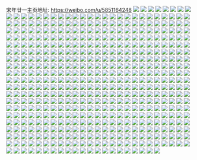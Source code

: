 宋年廿一主页地址: https://weibo.com/u/5851164248 
![](https://wx4.sinaimg.cn/mw2000/006nYT6Uly1h90x3s32vgj32c0340u0z.jpg) 
![](https://wx4.sinaimg.cn/mw2000/006nYT6Uly1h90x3tpitaj32c0340b2b.jpg) 
![](https://wx4.sinaimg.cn/mw2000/006nYT6Uly1h90x3v07nij32c0340npe.jpg) 
![](https://wx4.sinaimg.cn/mw2000/006nYT6Uly1h90x3w5zo6j30zu1hlb29.jpg) 
![](https://wx4.sinaimg.cn/mw2000/006nYT6Uly1h90x3ww9foj30zk2524qp.jpg) 
![](https://wx4.sinaimg.cn/mw2000/006nYT6Uly1h90x4365j3j31o0280b2a.jpg) 
![](https://wx4.sinaimg.cn/mw2000/006nYT6Uly1h8w2ywpgn7j32bc334u0y.jpg) 
![](https://wx4.sinaimg.cn/mw2000/006nYT6Uly1h8w2ypsk6uj31be0zk7e7.jpg) 
![](https://wx4.sinaimg.cn/mw2000/006nYT6Uly1h8w2z5sm86j32c0340hdv.jpg) 
![](https://wx4.sinaimg.cn/mw2000/006nYT6Uly1h8w2zidjzzj31o0280b2a.jpg) 
![](https://wx4.sinaimg.cn/mw2000/006nYT6Uly1h8jri8g2gbj32c02c0b2b.jpg) 
![](https://wx4.sinaimg.cn/mw2000/006nYT6Uly1h8jri6cgzvj32bc3344qs.jpg) 
![](https://wx4.sinaimg.cn/mw2000/006nYT6Uly1h8jri8x9woj30u00x4qdy.jpg) 
![](https://wx4.sinaimg.cn/mw2000/006nYT6Uly1h8bco0v3g6j32bc334x6p.jpg) 
![](https://wx4.sinaimg.cn/mw2000/006nYT6Uly1h8bcnzfxfij32bc334x6q.jpg) 
![](https://wx4.sinaimg.cn/mw2000/006nYT6Uly1h8bco20o5hj32801o0b2a.jpg) 
![](https://wx4.sinaimg.cn/mw2000/006nYT6Uly1h8bco33xu1j33342bc4qq.jpg) 
![](https://wx4.sinaimg.cn/mw2000/006nYT6Uly1h8bcoaleu9j32c0340qv7.jpg) 
![](https://wx4.sinaimg.cn/mw2000/006nYT6Uly1h7n1mrond8j32c03407wj.jpg) 
![](https://wx4.sinaimg.cn/mw2000/006nYT6Uly1h7n1mtjx7cj32c03404qr.jpg) 
![](https://wx4.sinaimg.cn/mw2000/006nYT6Uly1h7eevca105j32ba24h7wh.jpg) 
![](https://wx4.sinaimg.cn/mw2000/006nYT6Uly1h7eevb0u4ej31o0280npe.jpg) 
![](https://wx4.sinaimg.cn/mw2000/006nYT6Uly1h7eevrmv81j32c03404qr.jpg) 
![](https://wx4.sinaimg.cn/mw2000/006nYT6Uly1h7eevfhj4sj32c0340hdu.jpg) 
![](https://wx4.sinaimg.cn/mw2000/006nYT6Uly1h7eevq3g0gj32c01r0h3i.jpg) 
![](https://wx4.sinaimg.cn/mw2000/006nYT6Uly1h7eevdxvpsj32c02tz4qq.jpg) 
![](https://wx4.sinaimg.cn/mw2000/006nYT6Uly1h7eevmdq9uj33343341l2.jpg) 
![](https://wx4.sinaimg.cn/mw2000/006nYT6Uly1h7eevon34zj32c02c0axo.jpg) 
![](https://wx4.sinaimg.cn/mw2000/006nYT6Uly1h7eeviiqxpj32c0340kjn.jpg) 
![](https://wx4.sinaimg.cn/mw2000/006nYT6Uly1h6u5yrr00lj32c03404qr.jpg) 
![](https://wx4.sinaimg.cn/mw2000/006nYT6Uly1h6u5yt2n8oj32c0340e82.jpg) 
![](https://wx4.sinaimg.cn/mw2000/006nYT6Uly1h6u5ypq0ehj32c0340kjn.jpg) 
![](https://wx4.sinaimg.cn/mw2000/006nYT6Uly1h6u5ynba71j30wi0i77cq.jpg) 
![](https://wx4.sinaimg.cn/mw2000/006nYT6Uly1h6nx6tp6eej31o0280e81.jpg) 
![](https://wx4.sinaimg.cn/mw2000/006nYT6Uly1h6nx6sz26pj31o0280b29.jpg) 
![](https://wx4.sinaimg.cn/mw2000/006nYT6Uly1h6nx6u7b5pj31o0280b29.jpg) 
![](https://wx4.sinaimg.cn/mw2000/006nYT6Uly1h643uo5ubfj32c0340e83.jpg) 
![](https://wx4.sinaimg.cn/mw2000/006nYT6Uly1h643um4nrrj32802yok1j.jpg) 
![](https://wx4.sinaimg.cn/mw2000/006nYT6Uly1h5mnmgh64kj316o1kw7pp.jpg) 
![](https://wx4.sinaimg.cn/mw2000/006nYT6Uly1h5mnmif3fcj32801o0b2a.jpg) 
![](https://wx4.sinaimg.cn/mw2000/006nYT6Uly1h5mnmj571nj31o0280kjl.jpg) 
![](https://wx4.sinaimg.cn/mw2000/006nYT6Uly1h5mnmkoreej31o0280qv6.jpg) 
![](https://wx4.sinaimg.cn/mw2000/006nYT6Uly1h5mnmg0r9yj32bc3347wh.jpg) 
![](https://wx4.sinaimg.cn/mw2000/006nYT6Uly1h5mns18ucsj30wi1ycu0x.jpg) 
![](https://wx4.sinaimg.cn/mw2000/006nYT6Uly1h5mnsl44a6j31yc0wiqv5.jpg) 
![](https://wx4.sinaimg.cn/mw2000/006nYT6Uly1h5esyh32rnj32c0340qv6.jpg) 
![](https://wx4.sinaimg.cn/mw2000/006nYT6Uly1h5ce52ckjuj32bc334npe.jpg) 
![](https://wx4.sinaimg.cn/mw2000/006nYT6Uly1h5ce5en1izj32801o0x6p.jpg) 
![](https://wx4.sinaimg.cn/mw2000/006nYT6Uly1h5ce5daapbj31o02804qq.jpg) 
![](https://wx4.sinaimg.cn/mw2000/006nYT6Uly1h5ce5bq7c8j32801o0kjm.jpg) 
![](https://wx4.sinaimg.cn/mw2000/006nYT6Uly1h5ce5gn49kj31o0280kjn.jpg) 
![](https://wx4.sinaimg.cn/mw2000/006nYT6Uly1h5ce5i5jl8j32c02c01kz.jpg) 
![](https://wx4.sinaimg.cn/mw2000/006nYT6Uly1h5aola8xgzj31yc0wiu0x.jpg) 
![](https://wx4.sinaimg.cn/mw2000/006nYT6Uly1h4lnjpfc6uj316o1kw7uu.jpg) 
![](https://wx4.sinaimg.cn/mw2000/006nYT6Uly1h4lnjq67b8j31o0280npd.jpg) 
![](https://wx4.sinaimg.cn/mw2000/006nYT6Uly1h4lnm83ve1j30u01qgq81.jpg) 
![](https://wx4.sinaimg.cn/mw2000/006nYT6Uly1h4k5g5zx8pj30ma0s97ah.jpg) 
![](https://wx4.sinaimg.cn/mw2000/006nYT6Uly1h4c93ob739j32801o07wi.jpg) 
![](https://wx4.sinaimg.cn/mw2000/006nYT6Uly1h4c93rzpvcj32801o0b2a.jpg) 
![](https://wx4.sinaimg.cn/mw2000/006nYT6Uly1h3zguag9a6j31o0280qv5.jpg) 
![](https://wx4.sinaimg.cn/mw2000/006nYT6Uly1h3uws1up3nj31901o0npd.jpg) 
![](https://wx4.sinaimg.cn/mw2000/006nYT6Uly1h15zafywvsj30q30v3gzz.jpg) 
![](https://wx4.sinaimg.cn/mw2000/006nYT6Uly1h15zar2ab7j30ox1feh90.jpg) 
![](https://wx4.sinaimg.cn/mw2000/006nYT6Uly1h0l3oe0s9oj31o0280hdt.jpg) 
![](https://wx4.sinaimg.cn/mw2000/006nYT6Uly1h0hcjia8okj30v91voqfs.jpg) 
![](https://wx4.sinaimg.cn/mw2000/006nYT6Uly1h0cf6d68ikj32c03404qr.jpg) 
![](https://wx4.sinaimg.cn/mw2000/006nYT6Uly1gzbn4ne16kj31vo0v9x6q.jpg) 
![](https://wx4.sinaimg.cn/mw2000/006nYT6Uly1gz43dkjh4mj32c0340hdu.jpg) 
![](https://wx4.sinaimg.cn/mw2000/006nYT6Uly1gz43dhncl8j32c0340qv6.jpg) 
![](https://wx4.sinaimg.cn/mw2000/006nYT6Uly1gz43dm10ozj32bh1jcnpd.jpg) 
![](https://wx4.sinaimg.cn/mw2000/006nYT6Uly1gz43dqhnvsj320e2t17wk.jpg) 
![](https://wx4.sinaimg.cn/mw2000/006nYT6Uly1gz43dsqeq1j31pd29t1ky.jpg) 
![](https://wx4.sinaimg.cn/mw2000/006nYT6Uly1gz43dvc63wj33402c07wi.jpg) 
![](https://wx4.sinaimg.cn/mw2000/006nYT6Uly1gz43dw6ovzj31kw16oqk5.jpg) 
![](https://wx4.sinaimg.cn/mw2000/006nYT6Uly1gz43dxupk1j32c0340npe.jpg) 
![](https://wx4.sinaimg.cn/mw2000/006nYT6Uly1gz43dyrwxrj31o0280hdt.jpg) 
![](https://wx4.sinaimg.cn/mw2000/006nYT6Uly1gz2x2jy4axj32c0340qv7.jpg) 
![](https://wx4.sinaimg.cn/mw2000/006nYT6Uly1gz2x2n19v1j32c0340npf.jpg) 
![](https://wx4.sinaimg.cn/mw2000/006nYT6Uly1gz2x4l90brj32c0340npg.jpg) 
![](https://wx4.sinaimg.cn/mw2000/006nYT6Uly1gz2x2oloqej32c03404qr.jpg) 
![](https://wx4.sinaimg.cn/mw2000/006nYT6Uly1gz2x2g7201j31o01o0b29.jpg) 
![](https://wx4.sinaimg.cn/mw2000/006nYT6Uly1gz2x2r2tr8j32c03407wi.jpg) 
![](https://wx4.sinaimg.cn/mw2000/006nYT6Uly1gz0jle77vsj32801o04qq.jpg) 
![](https://wx4.sinaimg.cn/mw2000/006nYT6Uly1gz0jljt01pj3340340hdw.jpg) 
![](https://wx4.sinaimg.cn/mw2000/006nYT6Uly1gz0jlfilypj32c0340x6q.jpg) 
![](https://wx4.sinaimg.cn/mw2000/006nYT6Uly1gz0jlcl8y1j32bb332b2b.jpg) 
![](https://wx4.sinaimg.cn/mw2000/006nYT6Uly1gz0ci9j8f5j31o0280000.jpg) 
![](https://wx4.sinaimg.cn/mw2000/006nYT6Uly1gyx5knuzkfj31o01o0e7u.jpg) 
![](https://wx4.sinaimg.cn/mw2000/006nYT6Uly1gyx5kp3qdyj32bb2bbx6p.jpg) 
![](https://wx4.sinaimg.cn/mw2000/006nYT6Uly1gyx5kq4qvfj31o0280qv5.jpg) 
![](https://wx4.sinaimg.cn/mw2000/006nYT6Uly1gyx5kmtq6jj32bb332npf.jpg) 
![](https://wx4.sinaimg.cn/mw2000/006nYT6Uly1gymq6mq0kuj32bc2bcu0y.jpg) 
![](https://wx4.sinaimg.cn/mw2000/006nYT6Uly1gymq6kkdjhj32bc2bckjm.jpg) 
![](https://wx4.sinaimg.cn/mw2000/006nYT6Uly1gymq6npgw7j32801o0qv5.jpg) 
![](https://wx4.sinaimg.cn/mw2000/006nYT6Uly1gymq6p4w47j32bc2bcu0y.jpg) 
![](https://wx4.sinaimg.cn/mw2000/006nYT6Uly1gy1me5y0aaj32c03401ky.jpg) 
![](https://wx4.sinaimg.cn/mw2000/006nYT6Uly1gy1me28nsvj32c0340b29.jpg) 
![](https://wx4.sinaimg.cn/mw2000/006nYT6Uly1gy1me3g1fvj323q2wgx6p.jpg) 
![](https://wx4.sinaimg.cn/mw2000/006nYT6Uly1gy1me92s03j32c0340x6p.jpg) 
![](https://wx4.sinaimg.cn/mw2000/006nYT6Uly1gy1me79d8mj32c03407wi.jpg) 
![](https://wx4.sinaimg.cn/mw2000/006nYT6Uly1gy1mdz5hwjj32c0340b29.jpg) 
![](https://wx4.sinaimg.cn/mw2000/006nYT6Uly1gy1mfy2pr1j32c03401ky.jpg) 
![](https://wx4.sinaimg.cn/mw2000/006nYT6Uly1gy1mg1x3a7j32c0340b2a.jpg) 
![](https://wx4.sinaimg.cn/mw2000/006nYT6Uly1gy1mfwytbfj32c0340hdt.jpg) 
![](https://wx4.sinaimg.cn/mw2000/006nYT6Uly1gy1mg0l16rj32c0340hdt.jpg) 
![](https://wx4.sinaimg.cn/mw2000/006nYT6Uly1gy1mg3wkcwj33402c0kjm.jpg) 
![](https://wx4.sinaimg.cn/mw2000/006nYT6Uly1gy1mg559ijj32c0340u0x.jpg) 
![](https://wx4.sinaimg.cn/mw2000/006nYT6Uly1gy1mg6o6bzj33402c0npe.jpg) 
![](https://wx4.sinaimg.cn/mw2000/006nYT6Uly1gy1mhlpcxej33402c0hdu.jpg) 
![](https://wx4.sinaimg.cn/mw2000/006nYT6Uly1gy1mhn9fcwj32c0340quk.jpg) 
![](https://wx4.sinaimg.cn/mw2000/006nYT6Uly1gy1mhp3l2mj32c0340x6q.jpg) 
![](https://wx4.sinaimg.cn/mw2000/006nYT6Uly1gy1mhkahcbj32c0340e81.jpg) 
![](https://wx4.sinaimg.cn/mw2000/006nYT6Uly1gy1mhqdrf1j32c0340qv5.jpg) 
![](https://wx4.sinaimg.cn/mw2000/006nYT6Uly1gy1m2fpsl6j32c0340x6q.jpg) 
![](https://wx4.sinaimg.cn/mw2000/006nYT6Uly1gy1m2dtzvrj32c0340x6p.jpg) 
![](https://wx4.sinaimg.cn/mw2000/006nYT6Uly1gy1m2hkchuj32c0340x6p.jpg) 
![](https://wx4.sinaimg.cn/mw2000/006nYT6Uly1gy1m2o7e9kj334022qqv6.jpg) 
![](https://wx4.sinaimg.cn/mw2000/006nYT6Uly1gy1m2mftt4j32801o0e81.jpg) 
![](https://wx4.sinaimg.cn/mw2000/006nYT6Uly1gy1m3t5ryzj32801o01ky.jpg) 
![](https://wx4.sinaimg.cn/mw2000/006nYT6Uly1gy1m2kku8yj32801o07wh.jpg) 
![](https://wx4.sinaimg.cn/mw2000/006nYT6Uly1gy1m2j4y13j33402c04qr.jpg) 
![](https://wx4.sinaimg.cn/mw2000/006nYT6Uly1gy1m2k0zk4j31nt1zfwtz.jpg) 
![](https://wx4.sinaimg.cn/mw2000/006nYT6Uly1gxmna6kgypj32c03404qr.jpg) 
![](https://wx4.sinaimg.cn/mw2000/006nYT6Uly1gxmnaajchfj32c0340qv6.jpg) 
![](https://wx4.sinaimg.cn/mw2000/006nYT6Uly1gxmna7mwiej32c0340npd.jpg) 
![](https://wx4.sinaimg.cn/mw2000/006nYT6Uly1gxmnabg4u2j31kw0wd1bq.jpg) 
![](https://wx4.sinaimg.cn/mw2000/006nYT6Uly1gxmnacgx1uj32c0340e82.jpg) 
![](https://wx4.sinaimg.cn/mw2000/006nYT6Uly1gxmna8ztmbj32c03407wi.jpg) 
![](https://wx4.sinaimg.cn/mw2000/006nYT6Uly1gxmnad7xwwj31o0280b29.jpg) 
![](https://wx4.sinaimg.cn/mw2000/006nYT6Uly1gxmnaerewnj32c0340hdt.jpg) 
![](https://wx4.sinaimg.cn/mw2000/006nYT6Uly1gxmnadymcpj32801o04qp.jpg) 
![](https://wx4.sinaimg.cn/mw2000/006nYT6Uly1gwqmcyyq44j30u00u0aen.jpg) 
![](https://wx4.sinaimg.cn/mw2000/006nYT6Uly1gw46zmycwsj32bb332kjo.jpg) 
![](https://wx4.sinaimg.cn/mw2000/006nYT6Uly1gw46zq34krj31o02804qq.jpg) 
![](https://wx4.sinaimg.cn/mw2000/006nYT6Uly1gw46zt6sdej31o0280npf.jpg) 
![](https://wx4.sinaimg.cn/mw2000/006nYT6Uly1gw46zirq4dj32c03401ky.jpg) 
![](https://wx4.sinaimg.cn/mw2000/006nYT6Uly1gw46zurkbrj32c0340hdu.jpg) 
![](https://wx4.sinaimg.cn/mw2000/006nYT6Uly1gw46zvuswwj32c0340e81.jpg) 
![](https://wx4.sinaimg.cn/mw2000/006nYT6Uly1gw46zxfk16j31o01i0x6p.jpg) 
![](https://wx4.sinaimg.cn/mw2000/006nYT6Uly1gw46zy5m6bj31o0280npd.jpg) 
![](https://wx4.sinaimg.cn/mw2000/006nYT6Uly1gw46zz0k2ej31nh1rtu0x.jpg) 
![](https://wx4.sinaimg.cn/mw2000/006nYT6Uly1gvsg2krwlpj32bc1qiaxj.jpg) 
![](https://wx4.sinaimg.cn/mw2000/006nYT6Uly1gvsg2m7wa3j31xk2krqv6.jpg) 
![](https://wx4.sinaimg.cn/mw2000/006nYT6Uly1gvsg2q2b5oj32c0340hdx.jpg) 
![](https://wx4.sinaimg.cn/mw2000/006nYT6Uly1gvsg2qlocsj30yw163ql8.jpg) 
![](https://wx4.sinaimg.cn/mw2000/006nYT6Uly1gvsg2s22j3j32c03401ky.jpg) 
![](https://wx4.sinaimg.cn/mw2000/006nYT6Uly1gvsg2uxiw9j32bc334kjp.jpg) 
![](https://wx4.sinaimg.cn/mw2000/006nYT6Uly1gvsg2vgkkaj30xc0q210d.jpg) 
![](https://wx4.sinaimg.cn/mw2000/006nYT6Uly1gvsg2xl4qdj32c0340b2b.jpg) 
![](https://wx4.sinaimg.cn/mw2000/006nYT6Uly1gvsg2z865ej327u2gp1ky.jpg) 
![](https://wx4.sinaimg.cn/mw2000/006nYT6Uly1gvoh8rn0inj61o02807wh02.jpg) 
![](https://wx4.sinaimg.cn/mw2000/006nYT6Uly1gvkddoi0lej62c0340npe02.jpg) 
![](https://wx4.sinaimg.cn/mw2000/006nYT6Uly1gvkddoy80yj61cb16ndxw02.jpg) 
![](https://wx4.sinaimg.cn/mw2000/006nYT6Uly1gvkddpoiajj63402nue8102.jpg) 
![](https://wx4.sinaimg.cn/mw2000/006nYT6Uly1gvkddqnqnrj62801o01ky02.jpg) 
![](https://wx4.sinaimg.cn/mw2000/006nYT6Uly1gva9x9gs1ej62c0340b2a02.jpg) 
![](https://wx4.sinaimg.cn/mw2000/006nYT6Uly1gva9xeuqgcj63402c0hdu02.jpg) 
![](https://wx4.sinaimg.cn/mw2000/006nYT6Uly1gva9xhejaaj63402c0x6p02.jpg) 
![](https://wx4.sinaimg.cn/mw2000/006nYT6Uly1gva9xitlfuj62c0340npd02.jpg) 
![](https://wx4.sinaimg.cn/mw2000/006nYT6Uly1gva9xmi2k6j62c0340x6p02.jpg) 
![](https://wx4.sinaimg.cn/mw2000/006nYT6Uly1gva9y9odduj62c0340npe02.jpg) 
![](https://wx4.sinaimg.cn/mw2000/006nYT6Uly1gva9yaiksaj61a71pmtvl02.jpg) 
![](https://wx4.sinaimg.cn/mw2000/006nYT6Uly1gva9ybp5o5j62c03404qq02.jpg) 
![](https://wx4.sinaimg.cn/mw2000/006nYT6Uly1gva9ymu9a3j63402c01kz02.jpg) 
![](https://wx4.sinaimg.cn/mw2000/006nYT6Uly1guubg3v911j63412c0hdw02.jpg) 
![](https://wx4.sinaimg.cn/mw2000/006nYT6Uly1guubg6r3xxj63412c0u1002.jpg) 
![](https://wx4.sinaimg.cn/mw2000/006nYT6Uly1guubg9ecg6j62c0340hdw02.jpg) 
![](https://wx4.sinaimg.cn/mw2000/006nYT6Uly1guubg0rbd6j61o02801kz02.jpg) 
![](https://wx4.sinaimg.cn/mw2000/006nYT6Uly1gumca1z3xxj62c0340e8302.jpg) 
![](https://wx4.sinaimg.cn/mw2000/006nYT6Uly1gumc9tnvu8j616o1gb4qp02.jpg) 
![](https://wx4.sinaimg.cn/mw2000/006nYT6Uly1gumc9u9umcj316o1kwe81.jpg) 
![](https://wx4.sinaimg.cn/mw2000/006nYT6Uly1gumc9x0gq2j62c0340kjm02.jpg) 
![](https://wx4.sinaimg.cn/mw2000/006nYT6Uly1gumc9uruszj60xc18gqt402.jpg) 
![](https://wx4.sinaimg.cn/mw2000/006nYT6Uly1gumc9v53irj615x0trnnk02.jpg) 
![](https://wx4.sinaimg.cn/mw2000/006nYT6Uly1gumc9ykc00j32c0340b2a.jpg) 
![](https://wx4.sinaimg.cn/mw2000/006nYT6Uly1gumc9t5unhj316o1kwkjl.jpg) 
![](https://wx4.sinaimg.cn/mw2000/006nYT6Uly1gumca03wt5j616o1kwkjl02.jpg) 
![](https://wx4.sinaimg.cn/mw2000/006nYT6Uly1gug3br2jh7j61ex127k9b02.jpg) 
![](https://wx4.sinaimg.cn/mw2000/006nYT6Uly1gug3bqmbojj61p919yk7p02.jpg) 
![](https://wx4.sinaimg.cn/mw2000/006nYT6Uly1gtxnxk9omtj60v91vob2902.jpg) 
![](https://wx4.sinaimg.cn/mw2000/006nYT6Uly1gtviyec52hj60sa0tjn4f02.jpg) 
![](https://wx4.sinaimg.cn/mw2000/006nYT6Uly1gtviyf1aefj61400u07hf02.jpg) 
![](https://wx4.sinaimg.cn/mw2000/006nYT6Uly1gtfdenngq8j31vo0v91ky.jpg) 
![](https://wx4.sinaimg.cn/mw2000/006nYT6Uly1gtfdeo7cgoj310s0xctj6.jpg) 
![](https://wx4.sinaimg.cn/mw2000/006nYT6Uly1gtfdegreoej32c0340b2a.jpg) 
![](https://wx4.sinaimg.cn/mw2000/006nYT6Uly1gt7e4zhu9gj32c0340b2a.jpg) 
![](https://wx4.sinaimg.cn/mw2000/006nYT6Uly1gt7e50dhd0j30u00g9gnz.jpg) 
![](https://wx4.sinaimg.cn/mw2000/006nYT6Uly1gt7e4xqq3xj33401y8npe.jpg) 
![](https://wx4.sinaimg.cn/mw2000/006nYT6Uly1gt7e4welzrj62c03404qr02.jpg) 
![](https://wx4.sinaimg.cn/mw2000/006nYT6Uly1gt4v3m3iiij62c03401ky02.jpg) 
![](https://wx4.sinaimg.cn/mw2000/006nYT6Uly1gt4v3okfwwj32c0340kjn.jpg) 
![](https://wx4.sinaimg.cn/mw2000/006nYT6Uly1gt4qs0jo9sj30qn1dzam7.jpg) 
![](https://wx4.sinaimg.cn/mw2000/006nYT6Uly1gt4qrz8ujtj308a092aa8.jpg) 
![](https://wx4.sinaimg.cn/mw2000/006nYT6Uly1gsc2wk9gvpj31o02801kx.jpg) 
![](https://wx4.sinaimg.cn/mw2000/006nYT6Uly1gs1b76lqihj30k00zkdh1.jpg) 
![](https://wx4.sinaimg.cn/mw2000/006nYT6Uly1grfwe8q19sj32c0340hdt.jpg) 
![](https://wx4.sinaimg.cn/mw2000/006nYT6Uly1grfwe9v8emj32c0340b29.jpg) 
![](https://wx4.sinaimg.cn/mw2000/006nYT6Uly1grfwebcwyfj32c0340b29.jpg) 
![](https://wx4.sinaimg.cn/mw2000/006nYT6Uly1grfi60dr7ej32c0340e82.jpg) 
![](https://wx4.sinaimg.cn/mw2000/006nYT6Uly1grfi624bfdj32c03401kz.jpg) 
![](https://wx4.sinaimg.cn/mw2000/006nYT6Uly1grfi63p0a5j32c0340u0z.jpg) 
![](https://wx4.sinaimg.cn/mw2000/006nYT6Uly1grfi662cybj62c030du0z02.jpg) 
![](https://wx4.sinaimg.cn/mw2000/006nYT6Uly1grfi68ipc2j32c0340kjn.jpg) 
![](https://wx4.sinaimg.cn/mw2000/006nYT6Uly1grfi5wqqyyj33412c0u0z.jpg) 
![](https://wx4.sinaimg.cn/mw2000/006nYT6Uly1grfi6a4ejnj32c0340hdv.jpg) 
![](https://wx4.sinaimg.cn/mw2000/006nYT6Uly1grfi8elxeaj327p2y9x6p.jpg) 
![](https://wx4.sinaimg.cn/mw2000/006nYT6Uly1grfi9wc2znj30u0140e82.jpg) 
![](https://wx4.sinaimg.cn/mw2000/006nYT6Uly1grdgajy8a5j32c0340b29.jpg) 
![](https://wx4.sinaimg.cn/mw2000/006nYT6Uly1grdgaqqncxj32872qz4hi.jpg) 
![](https://wx4.sinaimg.cn/mw2000/006nYT6Uly1grdgas5zhxj33402c0178.jpg) 
![](https://wx4.sinaimg.cn/mw2000/006nYT6Uly1grdgagy0jfj32c03404o3.jpg) 
![](https://wx4.sinaimg.cn/mw2000/006nYT6Uly1gpm0sxnwb1j30u014a144.jpg) 
![](https://wx4.sinaimg.cn/mw2000/006nYT6Uly1gplx0chvvoj316o1kwqv5.jpg) 
![](https://wx4.sinaimg.cn/mw2000/006nYT6Uly1gplx4w86y0j30u01407wh.jpg) 
![](https://wx4.sinaimg.cn/mw2000/006nYT6Uly1gplx0dftcvj30p30z47e1.jpg) 
![](https://wx4.sinaimg.cn/mw2000/006nYT6Uly1gplx0bjzu3j312k12fx2p.jpg) 
![](https://wx4.sinaimg.cn/mw2000/006nYT6Uly1gplx0eu1zqj32801o07wi.jpg) 
![](https://wx4.sinaimg.cn/mw2000/006nYT6Uly1gplx25ck7sj32801o0qv7.jpg) 
![](https://wx4.sinaimg.cn/mw2000/006nYT6Uly1gplx0jgoeij31jy2bx1kx.jpg) 
![](https://wx4.sinaimg.cn/mw2000/006nYT6Uly1gplx0k83mnj32bb2bbu0x.jpg) 
![](https://wx4.sinaimg.cn/mw2000/006nYT6Uly1gplx0i0cnhj32c03401ky.jpg) 
![](https://wx4.sinaimg.cn/mw2000/006nYT6Uly1gp1iaxtemrj32c02x01ky.jpg) 
![](https://wx4.sinaimg.cn/mw2000/006nYT6Uly1gp1iayip13j31151dj13k.jpg) 
![](https://wx4.sinaimg.cn/mw2000/006nYT6Uly1gp1iayy5kuj317i1baanp.jpg) 
![](https://wx4.sinaimg.cn/mw2000/006nYT6Uly1googjffwqhj32c03404qp.jpg) 
![](https://wx4.sinaimg.cn/mw2000/006nYT6Uly1googjhn4blj32c03407wh.jpg) 
![](https://wx4.sinaimg.cn/mw2000/006nYT6Uly1googjjrpr9j31o0280hdu.jpg) 
![](https://wx4.sinaimg.cn/mw2000/006nYT6Uly1googjn5bk8j32bb2bbu0z.jpg) 
![](https://wx4.sinaimg.cn/mw2000/006nYT6Uly1go883wft0nj32bb2bbqv5.jpg) 
![](https://wx4.sinaimg.cn/mw2000/006nYT6Uly1go883xgr0bj326r2x0u0y.jpg) 
![](https://wx4.sinaimg.cn/mw2000/006nYT6Uly1go883ved82j31oq1oq7wh.jpg) 
![](https://wx4.sinaimg.cn/mw2000/006nYT6Uly1go883zsi83j312z13ntp6.jpg) 
![](https://wx4.sinaimg.cn/mw2000/006nYT6Uly1go883z8u66j316o0pjn9n.jpg) 
![](https://wx4.sinaimg.cn/mw2000/006nYT6Uly1go884kxut9j32c02x0npe.jpg) 
![](https://wx4.sinaimg.cn/mw2000/006nYT6Uly1go2wpgjsxzj32801o04qr.jpg) 
![](https://wx4.sinaimg.cn/mw2000/006nYT6Uly1go2wpjhhwsj31o02801kz.jpg) 
![](https://wx4.sinaimg.cn/mw2000/006nYT6Uly1go2wpf1qcrj31ff1fe1aj.jpg) 
![](https://wx4.sinaimg.cn/mw2000/006nYT6Uly1go2wphvkuaj324k2u3kjm.jpg) 
![](https://wx4.sinaimg.cn/mw2000/006nYT6Uly1gnodg9yg46j30v91vonpj.jpg) 
![](https://wx4.sinaimg.cn/mw2000/006nYT6Uly1gnm5rg3d57j32c0340qv5.jpg) 
![](https://wx4.sinaimg.cn/mw2000/006nYT6Uly1gnm5re5nysj32c0340hdt.jpg) 
![](https://wx4.sinaimg.cn/mw2000/006nYT6Uly1gnm5rbkpxgj312t1fr4qp.jpg) 
![](https://wx4.sinaimg.cn/mw2000/006nYT6Uly1gnm5rcz7wzj32c0340b2b.jpg) 
![](https://wx4.sinaimg.cn/mw2000/006nYT6Uly1gnjy9jq1dhj32221ddx3x.jpg) 
![](https://wx4.sinaimg.cn/mw2000/006nYT6Uly1gnjy9korw7j32c0340b29.jpg) 
![](https://wx4.sinaimg.cn/mw2000/006nYT6Uly1gnjy9luuy1j31kw16o1kx.jpg) 
![](https://wx4.sinaimg.cn/mw2000/006nYT6Uly1gnjy9ma2f1j31o02807wh.jpg) 
![](https://wx4.sinaimg.cn/mw2000/006nYT6Uly1gn9dzbzyf6j31k814sb29.jpg) 
![](https://wx4.sinaimg.cn/mw2000/006nYT6Uly1gn9dzalf6sj32bb332x6u.jpg) 
![](https://wx4.sinaimg.cn/mw2000/006nYT6Uly1gn9dzem7ncj31kw16ox6p.jpg) 
![](https://wx4.sinaimg.cn/mw2000/006nYT6Uly1gn9dzd39cqj330c208kjm.jpg) 
![](https://wx4.sinaimg.cn/mw2000/006nYT6Uly1gn9dzfmmbvj32c03407rr.jpg) 
![](https://wx4.sinaimg.cn/mw2000/006nYT6Uly1gn9dzh95kzj32c0340h2p.jpg) 
![](https://wx4.sinaimg.cn/mw2000/006nYT6Uly1gn1kgmqqtij31zk2nftj9.jpg) 
![](https://wx4.sinaimg.cn/mw2000/006nYT6Uly1gn1kgnikubj31g5267th1.jpg) 
![](https://wx4.sinaimg.cn/mw2000/006nYT6Uly1gmxh8y7daej31kw0w01kx.jpg) 
![](https://wx4.sinaimg.cn/mw2000/006nYT6Uly1gmxh8wpdzcj32c0340kjl.jpg) 
![](https://wx4.sinaimg.cn/mw2000/006nYT6Uly1gmxh8yjfq4j31kw0w01hm.jpg) 
![](https://wx4.sinaimg.cn/mw2000/006nYT6Uly1gmpwjx6rijj31jk1jkqg9.jpg) 
![](https://wx4.sinaimg.cn/mw2000/006nYT6Uly1gmpwrrxq03j30u00gv7kx.jpg) 
![](https://wx4.sinaimg.cn/mw2000/006nYT6Uly1gmpwjxxjo3j30u011rjuq.jpg) 
![](https://wx4.sinaimg.cn/mw2000/006nYT6Uly1gmpwjws8usj31jk2jhat4.jpg) 
![](https://wx4.sinaimg.cn/mw2000/006nYT6Uly1gmpwjy6ztcj30u00qrjyk.jpg) 
![](https://wx4.sinaimg.cn/mw2000/006nYT6Uly1gmpwrrm2rej30u01frb29.jpg) 
![](https://wx4.sinaimg.cn/mw2000/006nYT6Uly1gmpwsu45vgj30u00pzqts.jpg) 
![](https://wx4.sinaimg.cn/mw2000/006nYT6Uly1gmpwrs5tvsj30fm0cpwmf.jpg) 
![](https://wx4.sinaimg.cn/mw2000/006nYT6Uly1gmpwsv1iowj30u01hcu0x.jpg) 
![](https://wx4.sinaimg.cn/mw2000/006nYT6Uly1gmashqg3xij32c0340hdt.jpg) 
![](https://wx4.sinaimg.cn/mw2000/006nYT6Uly1gmasho8pjyj32c03407wh.jpg) 
![](https://wx4.sinaimg.cn/mw2000/006nYT6Ugy1gm7gajy4duj33402c0kjm.jpg) 
![](https://wx4.sinaimg.cn/mw2000/006nYT6Ugy1gm7gakycu8j31u71u77wh.jpg) 
![](https://wx4.sinaimg.cn/mw2000/006nYT6Ugy1gm7gahjlwsj32c02g01ky.jpg) 
![](https://wx4.sinaimg.cn/mw2000/006nYT6Ugy1gm7gamidr0j3210210x6p.jpg) 
![](https://wx4.sinaimg.cn/mw2000/006nYT6Ugy1gm7gaoj6scj320n20ne82.jpg) 
![](https://wx4.sinaimg.cn/mw2000/006nYT6Ugy1gm7gap3getj31q71elwsk.jpg) 
![](https://wx4.sinaimg.cn/mw2000/006nYT6Ugy1glzvqdbgaej32c03401ky.jpg) 
![](https://wx4.sinaimg.cn/mw2000/006nYT6Ugy1glzvqane9cj31x82gg4qp.jpg) 
![](https://wx4.sinaimg.cn/mw2000/006nYT6Ugy1glzvqbmysfj32c0205x6p.jpg) 
![](https://wx4.sinaimg.cn/mw2000/006nYT6Ugy1glvwcp9pq4j32c03407uu.jpg) 
![](https://wx4.sinaimg.cn/mw2000/006nYT6Ugy1glvwcs0r64j32c03404qq.jpg) 
![](https://wx4.sinaimg.cn/mw2000/006nYT6Ugy1glvwcnz0i1j30q91aowlv.jpg) 
![](https://wx4.sinaimg.cn/mw2000/006nYT6Ugy1gltkabqfh9j31vo0v94qq.jpg) 
![](https://wx4.sinaimg.cn/mw2000/006nYT6Ugy1gl7dvlepttj32c03407wi.jpg) 
![](https://wx4.sinaimg.cn/mw2000/006nYT6Ugy1gl7dvi3vvdj32c03401kx.jpg) 
![](https://wx4.sinaimg.cn/mw2000/006nYT6Ugy1gkmmud55pij31o02yoaz8.jpg) 
![](https://wx4.sinaimg.cn/mw2000/006nYT6Ugy1gkmmufvi06j32c02c04qr.jpg) 
![](https://wx4.sinaimg.cn/mw2000/006nYT6Ugy1gkmmugl04kj30kt0gf45w.jpg) 
![](https://wx4.sinaimg.cn/mw2000/006nYT6Ugy1gk6gm0ren1j30qa1kwdwx.jpg) 
![](https://wx4.sinaimg.cn/mw2000/006nYT6Ugy1gk6gm022bsj30tz1g4npd.jpg) 
![](https://wx4.sinaimg.cn/mw2000/006nYT6Ugy1gk62gfylvbj30u010k4qp.jpg) 
![](https://wx4.sinaimg.cn/mw2000/006nYT6Ugy1gk3vqh4lfzj30v91voqva.jpg) 
![](https://wx4.sinaimg.cn/mw2000/006nYT6Uly1gjuw7osb4ij31sy0u0b0k.jpg) 
![](https://wx4.sinaimg.cn/mw2000/006nYT6Uly1gjuw7r1gdhj31sy0u0x2n.jpg) 
![](https://wx4.sinaimg.cn/mw2000/006nYT6Uly1gjuw7u46yqj31sy0u04qp.jpg) 
![](https://wx4.sinaimg.cn/mw2000/006nYT6Uly1gjuw7vr5qyj31sy0u0npd.jpg) 
![](https://wx4.sinaimg.cn/mw2000/006nYT6Uly1gjuw7sqvcoj31sy0u07wh.jpg) 
![](https://wx4.sinaimg.cn/mw2000/006nYT6Uly1gjuw7xe7wyj31sy0u0u0x.jpg) 
![](https://wx4.sinaimg.cn/mw2000/006nYT6Ugy1gja3w9eogbj31c915wdt2.jpg) 
![](https://wx4.sinaimg.cn/mw2000/006nYT6Ugy1gja3w9wsbkj31dg0mkdmm.jpg) 
![](https://wx4.sinaimg.cn/mw2000/006nYT6Uly1giw9kcybzxj30u01hc1ky.jpg) 
![](https://wx4.sinaimg.cn/mw2000/006nYT6Ugy1gicn0x154jj30u01hcnpd.jpg) 
![](https://wx4.sinaimg.cn/mw2000/006nYT6Ugy1gicn0v5qtij30u01hcnpd.jpg) 
![](https://wx4.sinaimg.cn/mw2000/006nYT6Ugy1gicn0xy05wj30u00toe81.jpg) 
![](https://wx4.sinaimg.cn/mw2000/006nYT6Ugy1gi4g8qg7wfj31kw0w0qke.jpg) 
![](https://wx4.sinaimg.cn/mw2000/006nYT6Ugy1gi4g8pxqx7j30zk0k0jzv.jpg) 
![](https://wx4.sinaimg.cn/mw2000/006nYT6Ugy1gi4g8rfdt5j31kw0w07k8.jpg) 
![](https://wx4.sinaimg.cn/mw2000/006nYT6Ugy1ghrue01ag5j32c0340kjl.jpg) 
![](https://wx4.sinaimg.cn/mw2000/006nYT6Ugy1ghrue1vulhj30u011i7wh.jpg) 
![](https://wx4.sinaimg.cn/mw2000/006nYT6Ugy1ghrue0pmvaj30jb0tzjwd.jpg) 
![](https://wx4.sinaimg.cn/mw2000/006nYT6Ugy1ghrue3erf3j32c02c07wh.jpg) 
![](https://wx4.sinaimg.cn/mw2000/006nYT6Ugy1ghrue3wkvkj30u011gqag.jpg) 
![](https://wx4.sinaimg.cn/mw2000/006nYT6Ugy1ghrudytdu8j32c03404qq.jpg) 
![](https://wx4.sinaimg.cn/mw2000/006nYT6Ugy1ghrue50u0tj32c02x0qv5.jpg) 
![](https://wx4.sinaimg.cn/mw2000/006nYT6Ugy1ghrue5lyhjj30u01404c5.jpg) 
![](https://wx4.sinaimg.cn/mw2000/006nYT6Ugy1ghrue71q1ej30u0140ti8.jpg) 
![](https://wx4.sinaimg.cn/mw2000/006nYT6Ugy1ghrtuiiji0j32c0340qv5.jpg) 
![](https://wx4.sinaimg.cn/mw2000/006nYT6Ugy1ghrtugji3vj32c0340u0x.jpg) 
![](https://wx4.sinaimg.cn/mw2000/006nYT6Ugy1ghrtuk2mzlj32c0340u0x.jpg) 
![](https://wx4.sinaimg.cn/mw2000/006nYT6Ugy1ghrtumahsjj32c02wzu0x.jpg) 
![](https://wx4.sinaimg.cn/mw2000/006nYT6Ugy1ghrtrgslsij32c0340x6p.jpg) 
![](https://wx4.sinaimg.cn/mw2000/006nYT6Ugy1ghrtricxipj32c02fie81.jpg) 
![](https://wx4.sinaimg.cn/mw2000/006nYT6Ugy1ghrtrjse9fj32c03401kx.jpg) 
![](https://wx4.sinaimg.cn/mw2000/006nYT6Ugy1ghrtrf0g3pj32c02x0qv5.jpg) 
![](https://wx4.sinaimg.cn/mw2000/006nYT6Ugy1ghrtrls9xqj32c01j57wh.jpg) 
![](https://wx4.sinaimg.cn/mw2000/006nYT6Ugy1ghrts1s2xzj32c03404qp.jpg) 
![](https://wx4.sinaimg.cn/mw2000/006nYT6Uly1gh4hw0yp90j32c0340npd.jpg) 
![](https://wx4.sinaimg.cn/mw2000/006nYT6Uly1gh4hvz9utuj32c0340qv5.jpg) 
![](https://wx4.sinaimg.cn/mw2000/006nYT6Uly1gh4hw2se48j32c0340x6p.jpg) 
![](https://wx4.sinaimg.cn/mw2000/006nYT6Uly1gh4hw4rtmcj32c0340e82.jpg) 
![](https://wx4.sinaimg.cn/mw2000/006nYT6Uly1gh4hw6fshzj32c0340u0x.jpg) 
![](https://wx4.sinaimg.cn/mw2000/006nYT6Uly1gh4hw7wy52j32c0340npd.jpg) 
![](https://wx4.sinaimg.cn/mw2000/006nYT6Ugy1gh19uaq9k9j30x61cknpd.jpg) 
![](https://wx4.sinaimg.cn/mw2000/006nYT6Ugy1gh19ulx06dj30u01k8x6p.jpg) 
![](https://wx4.sinaimg.cn/mw2000/006nYT6Ugy1gfwpjyhv5bj325q1mb1kx.jpg) 
![](https://wx4.sinaimg.cn/mw2000/006nYT6Ugy1gfwpjzxr9nj33402c0u0y.jpg) 
![](https://wx4.sinaimg.cn/mw2000/006nYT6Ugy1gfwpk0rhmvj30q20wlwoi.jpg) 
![](https://wx4.sinaimg.cn/mw2000/006nYT6Ugy1gfv5q0i6evj30y30sfqt8.jpg) 
![](https://wx4.sinaimg.cn/mw2000/006nYT6Ugy1gfv5q1sdopj30yi0vu4qp.jpg) 
![](https://wx4.sinaimg.cn/mw2000/006nYT6Ugy1gfs85j3kv3j30k00gkwki.jpg) 
![](https://wx4.sinaimg.cn/mw2000/006nYT6Ugy1gfc23lpujdj32c03407wi.jpg) 
![](https://wx4.sinaimg.cn/mw2000/006nYT6Ugy1gfc23jvb6nj316j1kp4df.jpg) 
![](https://wx4.sinaimg.cn/mw2000/006nYT6Ugy1gfc23mw69pj316o1kw4qp.jpg) 
![](https://wx4.sinaimg.cn/mw2000/006nYT6Ugy1gfc23s6295j32c0340b2d.jpg) 
![](https://wx4.sinaimg.cn/mw2000/006nYT6Ugy1gf77o4ntkyj30u00u0qr6.jpg) 
![](https://wx4.sinaimg.cn/mw2000/006nYT6Ugy1gf77n7acdcj33402c0x6p.jpg) 
![](https://wx4.sinaimg.cn/mw2000/006nYT6Ugy1gf77n5s5ntj32c0340x6p.jpg) 
![](https://wx4.sinaimg.cn/mw2000/006nYT6Ugy1gf77n8fsn7j311o0tzn28.jpg) 
![](https://wx4.sinaimg.cn/mw2000/006nYT6Ugy1gevpzufqlzj30e208qmxj.jpg) 
![](https://wx4.sinaimg.cn/mw2000/006nYT6Ugy1gevpzvp34rj32c03407wi.jpg) 
![](https://wx4.sinaimg.cn/mw2000/006nYT6Uly1ger40hmlcgj30ty1fskjl.jpg) 
![](https://wx4.sinaimg.cn/mw2000/006nYT6Uly1ger3zqr0jzj30xy0ph0y1.jpg) 
![](https://wx4.sinaimg.cn/mw2000/006nYT6Uly1ger3zjeov2j31400u0kjm.jpg) 
![](https://wx4.sinaimg.cn/mw2000/006nYT6Ugy1gej7a5ai3nj30jg0eldgx.jpg) 
![](https://wx4.sinaimg.cn/mw2000/006nYT6Ugy1gefek15c0dj30ec0kytkn.jpg) 
![](https://wx4.sinaimg.cn/mw2000/006nYT6Ugy1gefeiwcstij32c0340hdu.jpg) 
![](https://wx4.sinaimg.cn/mw2000/006nYT6Ugy1gefeiy40ybj32c03404qq.jpg) 
![](https://wx4.sinaimg.cn/mw2000/006nYT6Ugy1gealh2pmp9j31o00tz7ce.jpg) 
![](https://wx4.sinaimg.cn/mw2000/006nYT6Ugy1ge6hql873dj30nr0tpwqr.jpg) 
![](https://wx4.sinaimg.cn/mw2000/006nYT6Ugy1ge6hqkiry2j30p50wn7i7.jpg) 
![](https://wx4.sinaimg.cn/mw2000/006nYT6Ugy1ge6hrqkxanj30u00u04qp.jpg) 
![](https://wx4.sinaimg.cn/mw2000/006nYT6Ugy1ge6hqocwo5j31o01o0npe.jpg) 
![](https://wx4.sinaimg.cn/mw2000/006nYT6Ugy1ge6hrchffkj32c02c0npe.jpg) 
![](https://wx4.sinaimg.cn/mw2000/006nYT6Ugy1ge6hylc7tyj30u00h7wml.jpg) 
![](https://wx4.sinaimg.cn/mw2000/006nYT6Ugy1gdw0jz3p28j31hc0u07wh.jpg) 
![](https://wx4.sinaimg.cn/mw2000/006nYT6Ugy1gdw0kikgzaj30u01hc7gu.jpg) 
![](https://wx4.sinaimg.cn/mw2000/006nYT6Ugy1gdhsj8i1bgj309q09bt9a.jpg) 
![](https://wx4.sinaimg.cn/mw2000/006nYT6Ugy1gdhsj86odtj309q09l74v.jpg) 
![](https://wx4.sinaimg.cn/mw2000/006nYT6Ugy1gdhs9faui4j30280280ss.jpg) 
![](https://wx4.sinaimg.cn/mw2000/006nYT6Ugy1gdh00uh8zqj31pc0yikjl.jpg) 
![](https://wx4.sinaimg.cn/mw2000/006nYT6Ugy1gdcs8xtkc3j30yi1pckjm.jpg) 
![](https://wx4.sinaimg.cn/mw2000/006nYT6Ugy1gdb8pz9nfwj305i052glr.jpg) 
![](https://wx4.sinaimg.cn/mw2000/006nYT6Ugy1gcqaztctqoj30yi1pc7wi.jpg) 
![](https://wx4.sinaimg.cn/mw2000/006nYT6Ugy1gcqazv07fdj30yi1pcnpe.jpg) 
![](https://wx4.sinaimg.cn/mw2000/006nYT6Ugy1gcqazx5qrmj30yi1pce82.jpg) 
![](https://wx4.sinaimg.cn/mw2000/006nYT6Ugy1gcbyblzlxvj30rb0r040p.jpg) 
![](https://wx4.sinaimg.cn/mw2000/006nYT6Ugy1gbrdwoo5grj30yi1hjqv5.jpg) 
![](https://wx4.sinaimg.cn/mw2000/006nYT6Ugy1gbrdwpt84cj30hd0m80tz.jpg) 
![](https://wx4.sinaimg.cn/mw2000/006nYT6Ugy1gb23xybaryj32c0340u0x.jpg) 
![](https://wx4.sinaimg.cn/mw2000/006nYT6Ugy1gb23xwz7vyj32yo1o07wh.jpg) 
![](https://wx4.sinaimg.cn/mw2000/006nYT6Ugy1gahbpxzpe7j33402c0b2a.jpg) 
![](https://wx4.sinaimg.cn/mw2000/006nYT6Ugy1gahbrx579xj31w02iou0x.jpg) 
![](https://wx4.sinaimg.cn/mw2000/006nYT6Ugy1gahbrw1511j30p00hognh.jpg) 
![](https://wx4.sinaimg.cn/mw2000/006nYT6Ugy1gag23194zbj3028028jrc.jpg) 
![](https://wx4.sinaimg.cn/mw2000/006nYT6Ugy1g9xotwquy2j30dm09ljtt.jpg) 
![](https://wx4.sinaimg.cn/mw2000/006nYT6Ugy1g9xotw7y8lj30r30uy18l.jpg) 
![](https://wx4.sinaimg.cn/mw2000/006nYT6Ugy1g9q7ufzqzqj30yi1pc7c4.jpg) 
![](https://wx4.sinaimg.cn/mw2000/006nYT6Ugy1g9oj0d4wzwj30k00k0dh4.jpg) 
![](https://wx4.sinaimg.cn/mw2000/006nYT6Ugy1g9a61b1ym1j305i058mxd.jpg) 
![](https://wx4.sinaimg.cn/mw2000/006nYT6Ugy1g8xthckh03j32c0340qv5.jpg) 
![](https://wx4.sinaimg.cn/mw2000/006nYT6Ugy1g8xthdck1sj32c0340kjl.jpg) 
![](https://wx4.sinaimg.cn/mw2000/006nYT6Ugy1g8xthg400vj32c03407wj.jpg) 
![](https://wx4.sinaimg.cn/mw2000/006nYT6Ugy1g8xthi69ftj32c0340e82.jpg) 
![](https://wx4.sinaimg.cn/mw2000/006nYT6Ugy1g8xthlm9ftj32c0340kjo.jpg) 
![](https://wx4.sinaimg.cn/mw2000/006nYT6Ugy1g8xthnhtbcj32c0340b2b.jpg) 
![](https://wx4.sinaimg.cn/mw2000/006nYT6Ugy1g7tiqedew5j30yi1pc7wi.jpg) 
![](https://wx4.sinaimg.cn/mw2000/006nYT6Ugy1g7or2l5bnmj31hc1407wh.jpg) 
![](https://wx4.sinaimg.cn/mw2000/006nYT6Ugy1g7or2ly4yej32c0340u0x.jpg) 
![](https://wx4.sinaimg.cn/mw2000/006nYT6Ugy1g7or2kfcjsj32c0340npf.jpg) 
![](https://wx4.sinaimg.cn/mw2000/006nYT6Ugy1g7or2n4iyfj32c03401ky.jpg) 
![](https://wx4.sinaimg.cn/mw2000/006nYT6Uly1g72r4dvybzj32c0340e82.jpg) 
![](https://wx4.sinaimg.cn/mw2000/006nYT6Uly1g72r4epaqqj32c03407wi.jpg) 
![](https://wx4.sinaimg.cn/mw2000/006nYT6Uly1g72r4fmobaj33402c04qq.jpg) 
![](https://wx4.sinaimg.cn/mw2000/006nYT6Uly1g72r4d6r64j3140140dpf.jpg) 
![](https://wx4.sinaimg.cn/mw2000/006nYT6Uly1g72r4fzb0dj30u00mqq5u.jpg) 
![](https://wx4.sinaimg.cn/mw2000/006nYT6Uly1g72r4gad8cj3140140n5e.jpg) 
![](https://wx4.sinaimg.cn/mw2000/006nYT6Uly1g72r4gu5ogj32c0340b29.jpg) 
![](https://wx4.sinaimg.cn/mw2000/006nYT6Uly1g72r4hh73aj32c0340u0x.jpg) 
![](https://wx4.sinaimg.cn/mw2000/006nYT6Uly1g72r4hyh8nj32c0340qv5.jpg) 
![](https://wx4.sinaimg.cn/mw2000/006nYT6Ugy1g6xmr2p3laj301s01st8p.jpg) 
![](https://wx4.sinaimg.cn/mw2000/006nYT6Ugy1g6frm5s1jpj30yi1pckjn.jpg) 
![](https://wx4.sinaimg.cn/mw2000/006nYT6Ugy1g6frm2pktfj30yi1pcb2b.jpg) 
![](https://wx4.sinaimg.cn/mw2000/006nYT6Ugy1g6frm7jr9lj30yi1pckjn.jpg) 
![](https://wx4.sinaimg.cn/mw2000/006nYT6Ugy1g6frmbawtoj30yi1pchdv.jpg) 
![](https://wx4.sinaimg.cn/mw2000/006nYT6Ugy1g5djw0739mj31o01dnqrm.jpg) 
![](https://wx4.sinaimg.cn/mw2000/006nYT6Ugy1g4yfknnz1sj305k05k3yu.jpg) 
![](https://wx4.sinaimg.cn/mw2000/006nYT6Uly1g4v6jgz6uoj30c80c674v.jpg) 
![](https://wx4.sinaimg.cn/mw2000/006nYT6Ugy1g3srfxilkhj32c0340npd.jpg) 
![](https://wx4.sinaimg.cn/mw2000/006nYT6Ugy1g3sriqv4xgj30zk0k0qks.jpg) 
![](https://wx4.sinaimg.cn/mw2000/006nYT6Ugy1g2m15w2ve5j32c0340npd.jpg) 
![](https://wx4.sinaimg.cn/mw2000/006nYT6Ugy1g1qwo667s4j30iw0c0afr.jpg) 
![](https://wx4.sinaimg.cn/mw2000/006nYT6Ugy1g1m63aqr4lj32c0340b2a.jpg) 
![](https://wx4.sinaimg.cn/mw2000/006nYT6Ugy1g1m641evloj30u01401ky.jpg) 
![](https://wx4.sinaimg.cn/mw2000/006nYT6Ugy1g1m63coshij32c03404qq.jpg) 
![](https://wx4.sinaimg.cn/mw2000/006nYT6Ugy1g1m63dl3cvj32c0340e85.jpg) 
![](https://wx4.sinaimg.cn/mw2000/006nYT6Ugy1g1m63a7o05j30k00zkq71.jpg) 
![](https://wx4.sinaimg.cn/mw2000/006nYT6Ugy1g1m63e0j7sj30k00zk78i.jpg) 
![](https://wx4.sinaimg.cn/mw2000/006nYT6Ugy1g1m63eprrkj30u011iafh.jpg) 
![](https://wx4.sinaimg.cn/mw2000/006nYT6Ugy1g1m63ewhs2j30n10pqae6.jpg) 
![](https://wx4.sinaimg.cn/mw2000/006nYT6Ugy1g1m66soqdkj30k018vjur.jpg) 
![](https://wx4.sinaimg.cn/mw2000/006nYT6Uly1g1iwdcqtyij31pc0yi7wi.jpg) 
![](https://wx4.sinaimg.cn/mw2000/006nYT6Ugy1g1fdcxkyfej30j60izgme.jpg) 
![](https://wx4.sinaimg.cn/mw2000/006nYT6Uly1g183br380uj30ku0q1dih.jpg) 
![](https://wx4.sinaimg.cn/mw2000/006nYT6Uly1g183brb880j30ty0kcmys.jpg) 
![](https://wx4.sinaimg.cn/mw2000/006nYT6Uly1g183brix75j30ty0kd0u4.jpg) 
![](https://wx4.sinaimg.cn/mw2000/006nYT6Uly1g183brre9lj30u00u0426.jpg) 
![](https://wx4.sinaimg.cn/mw2000/006nYT6Uly1g16s3ukktkj30u00u0ae1.jpg) 
![](https://wx4.sinaimg.cn/mw2000/006nYT6Uly1g16s3uweixj30u00u0n27.jpg) 
![](https://wx4.sinaimg.cn/mw2000/006nYT6Ugy1g163uhtkodj30u00u0jy6.jpg) 
![](https://wx4.sinaimg.cn/mw2000/006nYT6Ugy1g0vr6r6a97j32c0340b29.jpg) 
![](https://wx4.sinaimg.cn/mw2000/006nYT6Uly1g0qp6hyinvj30r4146jzy.jpg) 
![](https://wx4.sinaimg.cn/mw2000/006nYT6Uly1g0qp6ja4yqj316022ou0z.jpg) 
![](https://wx4.sinaimg.cn/mw2000/006nYT6Uly1fzyvq5dzvqj30yi1pcqao.jpg) 
![](https://wx4.sinaimg.cn/mw2000/006nYT6Ugy1fznls8y9fij31ho1zkapr.jpg) 
![](https://wx4.sinaimg.cn/mw2000/006nYT6Ugy1fznltb52exj31ho1zktl9.jpg) 
![](https://wx4.sinaimg.cn/mw2000/006nYT6Ugy1fznls8bksyj32c0340u0x.jpg) 
![](https://wx4.sinaimg.cn/mw2000/006nYT6Ugy1fznls9jvwvj32c03401ky.jpg) 
![](https://wx4.sinaimg.cn/mw2000/006nYT6Ugy1fznlsa75zoj32c0340npd.jpg) 
![](https://wx4.sinaimg.cn/mw2000/006nYT6Ugy1fznls692rnj32c0340kjl.jpg) 
![](https://wx4.sinaimg.cn/mw2000/006nYT6Ugy1fznltbnwv1j32c0340x6p.jpg) 
![](https://wx4.sinaimg.cn/mw2000/006nYT6Ugy1fznlsaw2o5j32c0340e82.jpg) 
![](https://wx4.sinaimg.cn/mw2000/006nYT6Ugy1fznlsbzf6oj32c03404qq.jpg) 
![](https://wx4.sinaimg.cn/mw2000/006nYT6Ugy1fzhrmoa41cj32c0340x6p.jpg) 
![](https://wx4.sinaimg.cn/mw2000/006nYT6Ugy1fzhrmpg2l0j32c03407wi.jpg) 
![](https://wx4.sinaimg.cn/mw2000/006nYT6Ugy1fzgvyezsy2j30yi1pc1kx.jpg) 
![](https://wx4.sinaimg.cn/mw2000/006nYT6Ugy1fz2xrm4ta4j30qo0zkaha.jpg) 
![](https://wx4.sinaimg.cn/mw2000/006nYT6Ugy1fz2xt2x6f7j30qp0zk4eo.jpg) 
![](https://wx4.sinaimg.cn/mw2000/006nYT6Ugy1fyya5i8oq6j30yi1a0kjl.jpg) 
![](https://wx4.sinaimg.cn/mw2000/006nYT6Uly1fyq5pl8ydtj32c03401ky.jpg) 
![](https://wx4.sinaimg.cn/mw2000/006nYT6Uly1fyq5pmzyzwj32c0340kjm.jpg) 
![](https://wx4.sinaimg.cn/mw2000/006nYT6Uly1fyq5pom35xj32c03404qq.jpg) 
![](https://wx4.sinaimg.cn/mw2000/006nYT6Uly1fyq5pjx57wj31hc1z47wi.jpg) 
![](https://wx4.sinaimg.cn/mw2000/006nYT6Ugy1fymwnlrqfyj30u40w7h1c.jpg) 
![](https://wx4.sinaimg.cn/mw2000/006nYT6Ugy1fymrxtyyrqj31pc0yie82.jpg) 
![](https://wx4.sinaimg.cn/mw2000/006nYT6Ugy1fymry21haoj31r01xg4qs.jpg) 
![](https://wx4.sinaimg.cn/mw2000/006nYT6Ugy1fymryfyevqj30yi1pcdwz.jpg) 
![](https://wx4.sinaimg.cn/mw2000/006nYT6Uly1fy8qc6zzzbj30yi1pchdt.jpg) 
![](https://wx4.sinaimg.cn/mw2000/006nYT6Uly1fy8qc5ox52j30yi1pcnpd.jpg) 
![](https://wx4.sinaimg.cn/mw2000/006nYT6Ugy1fy5kcjga91j30yi1pcb29.jpg) 
![](https://wx4.sinaimg.cn/mw2000/006nYT6Ugy1fy5jmbw0p8j30yi1paqv6.jpg) 
![](https://wx4.sinaimg.cn/mw2000/006nYT6Uly1fx7t6729jfj30yi1pcnpe.jpg) 
![](https://wx4.sinaimg.cn/mw2000/006nYT6Ugy1fw82w3sw3nj30yi1pcqv6.jpg) 
![](https://wx4.sinaimg.cn/mw2000/006nYT6Ugy1fw82w2sjn3j30yi1pcx6q.jpg) 
![](https://wx4.sinaimg.cn/mw2000/006nYT6Ugy1fw6t19gfqvj30x7163hdt.jpg) 
![](https://wx4.sinaimg.cn/mw2000/006nYT6Uly1fw5kbfaihsj304c03it8w.jpg) 
![](https://wx4.sinaimg.cn/mw2000/006nYT6Uly1fw4etzgflij30yi0xkqr5.jpg) 
![](https://wx4.sinaimg.cn/mw2000/006nYT6Ugy1fvv9u902msj32c0340npe.jpg) 
![](https://wx4.sinaimg.cn/mw2000/006nYT6Ugy1fvv9u7q2wpj32c0340u0y.jpg) 
![](https://wx4.sinaimg.cn/mw2000/006nYT6Ugy1fvv9ua6fpmj32c0340hdv.jpg) 
![](https://wx4.sinaimg.cn/mw2000/006nYT6Ugy1fvv9uat05hj30k00qomz6.jpg) 
![](https://wx4.sinaimg.cn/mw2000/006nYT6Ugy1fvhli2yllpj32c0340e84.jpg) 
![](https://wx4.sinaimg.cn/mw2000/006nYT6Ugy1fvhli4cg5kj32c0340b2c.jpg) 
![](https://wx4.sinaimg.cn/mw2000/006nYT6Ugy1fucvah6wzdj30yi1pckjl.jpg) 
![](https://wx4.sinaimg.cn/mw2000/006nYT6Ugy1fubx851x5bj31kw23vhdt.jpg) 
![](https://wx4.sinaimg.cn/mw2000/006nYT6Ugy1fubx86ia7kj31kw23vnpe.jpg) 
![](https://wx4.sinaimg.cn/mw2000/006nYT6Ugy1fubx87m5duj31kw23vhdt.jpg) 
![](https://wx4.sinaimg.cn/mw2000/006nYT6Ugy1fubx88xjnwj31kw23vqv6.jpg) 
![](https://wx4.sinaimg.cn/mw2000/006nYT6Ugy1fubx8b2vi6j31kw23v1kz.jpg) 
![](https://wx4.sinaimg.cn/mw2000/006nYT6Ugy1fubx8cx1l8j31kw23vkjm.jpg) 
![](https://wx4.sinaimg.cn/mw2000/006nYT6Ugy1fubx8ebshjj31kw23v4qr.jpg) 
![](https://wx4.sinaimg.cn/mw2000/006nYT6Ugy1fubx8fn8zyj31kw23vx6q.jpg) 
![](https://wx4.sinaimg.cn/mw2000/006nYT6Ugy1fubx8g088oj30k00kcwg6.jpg) 
![](https://wx4.sinaimg.cn/mw2000/006nYT6Ugy1fu4wqnqcaxj30tf0qota7.jpg) 
![](https://wx4.sinaimg.cn/mw2000/006nYT6Ugy1ftroba87uxj30tf0qota7.jpg) 
![](https://wx4.sinaimg.cn/mw2000/006nYT6Ugy1ftikff244tj30u013zaqf.jpg) 
![](https://wx4.sinaimg.cn/mw2000/006nYT6Ugy1ftebx8jygkj31f01w0e84.jpg) 
![](https://wx4.sinaimg.cn/mw2000/006nYT6Ugy1ftebxa01z3j32c03401ky.jpg) 
![](https://wx4.sinaimg.cn/mw2000/006nYT6Ugy1ftebxd1iptj32c0340x6p.jpg) 
![](https://wx4.sinaimg.cn/mw2000/006nYT6Ugy1ftebxfg3wqj32c03404qq.jpg) 
![](https://wx4.sinaimg.cn/mw2000/006nYT6Ugy1ftebxisfzuj32c0340kjl.jpg) 
![](https://wx4.sinaimg.cn/mw2000/006nYT6Ugy1ftebx6hin0j32c0340b29.jpg) 
![](https://wx4.sinaimg.cn/mw2000/006nYT6Ugy1fqq6bqgjaoj30za0uq7hw.jpg) 
![](https://wx4.sinaimg.cn/mw2000/006nYT6Ugy1fp93201x8wj31bf0qoter.jpg) 
![](https://wx4.sinaimg.cn/mw2000/006nYT6Ugy1fp9322xmnwj31bf0qok0z.jpg) 
![](https://wx4.sinaimg.cn/mw2000/006nYT6Ugy1fp934so4hgj31bf0qothq.jpg) 
